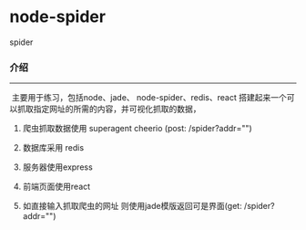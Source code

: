 # node-spider

spider

### 介绍

------

​	主要用于练习，包括node、jade、 node-spider、redis、react 搭建起来一个可以抓取指定网址的所需的内容，并可视化抓取的数据，

1. 爬虫抓取数据使用 superagent cheerio (post: /spider?addr="")


1. 数据库采用 redis


1. 服务器使用express
2. 前端页面使用react 
3. 如直接输入抓取爬虫的网址 则使用jade模版返回可是界面(get: /spider?addr="")
